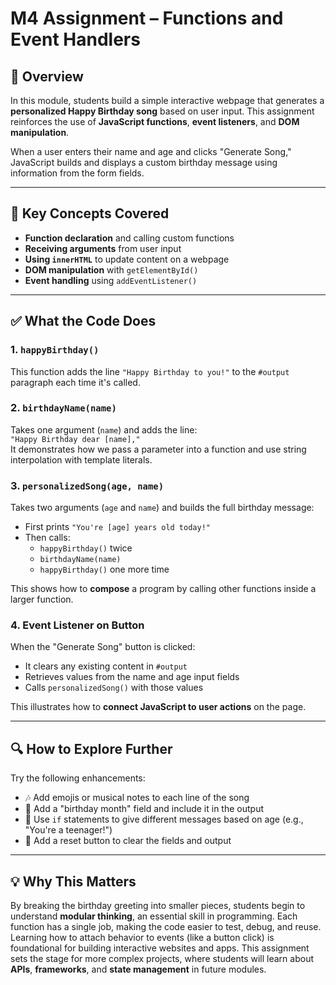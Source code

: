 # M4 Assignment – Functions and Event Handlers

## 📘 Overview

In this module, students build a simple interactive webpage that generates a **personalized Happy Birthday song** based on user input. This assignment reinforces the use of **JavaScript functions**, **event listeners**, and **DOM manipulation**.

When a user enters their name and age and clicks "Generate Song," JavaScript builds and displays a custom birthday message using information from the form fields.

---

## 🧩 Key Concepts Covered

- **Function declaration** and calling custom functions  
- **Receiving arguments** from user input  
- **Using `innerHTML`** to update content on a webpage  
- **DOM manipulation** with `getElementById()`  
- **Event handling** using `addEventListener()`

---

## ✅ What the Code Does

### 1. `happyBirthday()`
This function adds the line `"Happy Birthday to you!"` to the `#output` paragraph each time it's called.

### 2. `birthdayName(name)`
Takes one argument (`name`) and adds the line:  
`"Happy Birthday dear [name],"`  
It demonstrates how we pass a parameter into a function and use string interpolation with template literals.

### 3. `personalizedSong(age, name)`
Takes two arguments (`age` and `name`) and builds the full birthday message:
- First prints `"You're [age] years old today!"`
- Then calls:
  - `happyBirthday()` twice  
  - `birthdayName(name)`  
  - `happyBirthday()` one more time  

This shows how to **compose** a program by calling other functions inside a larger function.

### 4. Event Listener on Button
When the "Generate Song" button is clicked:
- It clears any existing content in `#output`
- Retrieves values from the name and age input fields
- Calls `personalizedSong()` with those values

This illustrates how to **connect JavaScript to user actions** on the page.

---

## 🔍 How to Explore Further

Try the following enhancements:
- 🎶 Add emojis or musical notes to each line of the song  
- 📅 Add a "birthday month" field and include it in the output  
- 🧪 Use `if` statements to give different messages based on age (e.g., "You're a teenager!")  
- 🎂 Add a reset button to clear the fields and output  

---

## 💡 Why This Matters

By breaking the birthday greeting into smaller pieces, students begin to understand **modular thinking**, an essential skill in programming. Each function has a single job, making the code easier to test, debug, and reuse. Learning how to attach behavior to events (like a button click) is foundational for building interactive websites and apps.
This assignment sets the stage for more complex projects, where students will learn about **APIs**, **frameworks**, and **state management** in future modules.
<!-- Moved to solutions/
